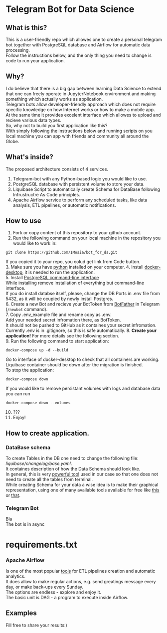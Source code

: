 # Telegram Bot for Data Science  
## What is this?  
This is a user-friendly repo which allowes one to create a personal telegram bot together with PostgreSQL database and Airflow for automatic data processing.  
Follow the instructions below, and the only thing you need to change is code to run your application.  
## Why?  
I do believe that there is a big gap between learning Data Science to extend that one can freely operate in JupyterNotebook environment and making something which actually works as application.  
Telegram bots allow developer-friendly approach which does not require specific knowledge on how Internet works or how to make a mobile app.  
At the same time it provides excelent interface which allowes to upload and recieve various data types.  
So, why not to build you first application like this?  
With simply following the instructions below and running scripts on you local machine you can app with friends and community all around the Globe.  
## What's inside?  
The proposed architecture consists of 4 services.  
1. Telegram-bot with any Python-based logic you would like to use.  
2. PostgreSQL database with persistent volume to store your data.  
3. Liquibase Script to automatically create Schema for DataBase following Infrustructre As Code principles.  
4. Apache Airflow service to perform any scheduled tasks, like data analysis, ETL pipelines, or automatic notifications.  
## How to use  
1. Fork or copy content of this repository to your github account.  
2. Run the following command on your local machine in the repository you would like to work in:  
```
git clone https://github.com/IMosia/bot_for_ds.git
```  
If you copied it to your repo, you colud get link from Code button.  
3. Make sure you have [python](https://www.python.org/downloads/) installed on your computer. 
4. Install [docker-desktop](https://www.docker.com/products/docker-desktop/), it is needed to run the application.  
5. Install [PostgreSQL command-line interface](https://www.postgresql.org/download/)  
    While installing remove installation of everything but command-line interface.  
    If you do install databse itself, please, change the DB Ports in .env file from 5432, as it will be ocupied by newly install Postgres.  
6. Create a new Bot and recieve your BotToken from [BotFather](https://telegram.me/BotFather) in Telegram (```/newbot``` command).  
7. Copy .env_example file and rename copy as .env.  
Add your needed secret infromation there, as BotToken.  
It should not be pushed to GitHub as it containes your secret infromation.  
Currently .env is in .gitignore, so this is safe automatically.
8. **Create your application!** For more details see the following section.  
9. Run the following command to start application:  
```
docker-compose up -d --build
```  
Go to interface of docker-desktop to check that all containers are working.  Liquibase container should be down after the migration is finished.  
To stop the application:  
```
docker-compose down
```  
If you would like to remove persistant volumes with logs and database data you can run  
```
docker-compose down --volumes
```  
10. ???  
11. Enjoy!

## How to create application.  
### DataBase schema  
To create Tables in the DB one need to change the following file: *liquibase/changelog/base.yaml*.  
It containes description of how the Data Schema should look like.  
In general, this is very [powerful tool](https://docs.liquibase.com/home.html) used in our case so that one does not need to create all the tables from terminal.  
While creating Schema for your data a wise idea is to make their graphical representation, using one of many available tools available for free like [this](https://dbdiagram.io/) or [that](https://drawsql.app/).  

### Telegram Bot  
Bla  
The bot is in async
# requirements.txt

### Apache Airflow  
Is one of the most popular [tools](https://airflow.apache.org/docs/apache-airflow/stable/index.html) for ETL pipelines creation and automatic analytics.  
It does allow to make regular actions, e.g. send greatings message every day, or make back-ups every Sunday.  
The options are endless - explore and enjoy it.  
The basic unit is DAG - a program to execute inside Airflow.



## Examples  
Fill free to share your results:)  

